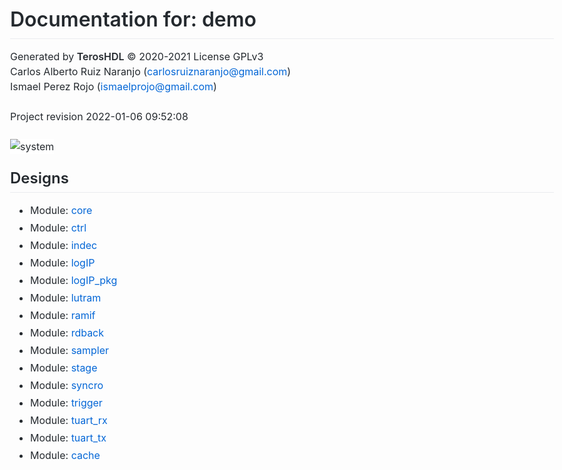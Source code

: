 
<style>
.hljs {
  color: #383a42;
  background: #fafafa;
}

.hljs-comment,
.hljs-quote {
  color: #a0a1a7;
  font-style: italic;
}

.hljs-doctag,
.hljs-keyword,
.hljs-formula {
  color: #a626a4;
}

.hljs-section,
.hljs-name,
.hljs-selector-tag,
.hljs-deletion,
.hljs-subst {
  color: #e45649;
}

.hljs-literal {
  color: #0184bb;
}

.hljs-string,
.hljs-regexp,
.hljs-addition,
.hljs-attribute,
.hljs-meta .hljs-string {
  color: #50a14f;
}

.hljs-attr,
.hljs-variable,
.hljs-template-variable,
.hljs-type,
.hljs-selector-class,
.hljs-selector-attr,
.hljs-selector-pseudo,
.hljs-number {
  color: #986801;
}

.hljs-symbol,
.hljs-bullet,
.hljs-link,
.hljs-meta,
.hljs-selector-id,
.hljs-title {
  color: #4078f2;
}

.hljs-built_in,
.hljs-title.class_,
.hljs-class .hljs-title {
  color: #c18401;
}

.hljs-emphasis {
  font-style: italic;
}

.hljs-strong {
  font-weight: bold;
}

.hljs-link {
  text-decoration: underline;
}

.markdown-body .octicon {
  display: inline-block;
  fill: currentColor;
  vertical-align: text-bottom;
}

#descriptions{
  margin-left:5.5%;
  margin-right:3%;
}

.markdown-body .anchor {
  float: left;
  line-height: 1;
  margin-left: -20px;
  padding-right: 4px;
}

.markdown-body .anchor:focus {
  outline: none;
}

.markdown-body h1 .octicon-link,
.markdown-body h2 .octicon-link,
.markdown-body h3 .octicon-link,
.markdown-body h4 .octicon-link,
.markdown-body h5 .octicon-link,
.markdown-body h6 .octicon-link {
  color: #1b1f23;
  vertical-align: middle;
  visibility: hidden;
}

.markdown-body h1:hover .anchor,
.markdown-body h2:hover .anchor,
.markdown-body h3:hover .anchor,
.markdown-body h4:hover .anchor,
.markdown-body h5:hover .anchor,
.markdown-body h6:hover .anchor {
  text-decoration: none;
}

.markdown-body h1:hover .anchor .octicon-link,
.markdown-body h2:hover .anchor .octicon-link,
.markdown-body h3:hover .anchor .octicon-link,
.markdown-body h4:hover .anchor .octicon-link,
.markdown-body h5:hover .anchor .octicon-link,
.markdown-body h6:hover .anchor .octicon-link {
  visibility: visible;
}

.markdown-body h1:hover .anchor .octicon-link:before,
.markdown-body h2:hover .anchor .octicon-link:before,
.markdown-body h3:hover .anchor .octicon-link:before,
.markdown-body h4:hover .anchor .octicon-link:before,
.markdown-body h5:hover .anchor .octicon-link:before,
.markdown-body h6:hover .anchor .octicon-link:before {
  width: 16px;
  height: 16px;
  content: ' ';
  display: inline-block;
  background-image: url("data:image/svg+xml,%3Csvg xmlns='http://www.w3.org/2000/svg' viewBox='0 0 16 16' version='1.1' width='16' height='16' aria-hidden='true'%3E%3Cpath fill-rule='evenodd' d='M4 9h1v1H4c-1.5 0-3-1.69-3-3.5S2.55 3 4 3h4c1.45 0 3 1.69 3 3.5 0 1.41-.91 2.72-2 3.25V8.59c.58-.45 1-1.27 1-2.09C10 5.22 8.98 4 8 4H4c-.98 0-2 1.22-2 2.5S3 9 4 9zm9-3h-1v1h1c1 0 2 1.22 2 2.5S13.98 12 13 12H9c-.98 0-2-1.22-2-2.5 0-.83.42-1.64 1-2.09V6.25c-1.09.53-2 1.84-2 3.25C6 11.31 7.55 13 9 13h4c1.45 0 3-1.69 3-3.5S14.5 6 13 6z'%3E%3C/path%3E%3C/svg%3E");
}.markdown-body {
  -ms-text-size-adjust: 100%;
  -webkit-text-size-adjust: 100%;
  line-height: 1.5;
  color: #24292e;
  font-family: -apple-system,BlinkMacSystemFont,Segoe UI,Helvetica,Arial,sans-serif,Apple Color Emoji,Segoe UI Emoji;
  font-size: 16px;
  line-height: 1.5;
  word-wrap: break-word;
}

.markdown-body details {
  display: block;
}

.markdown-body summary {
  display: list-item;
}

.markdown-body a {
  background-color: initial;
}

.markdown-body a:active,
.markdown-body a:hover {
  outline-width: 0;
}

.markdown-body strong {
  font-weight: inherit;
  font-weight: bolder;
}

.markdown-body h1 {
  font-size: 2em;
  margin: .67em 0;
}

.markdown-body img {
  border-style: none;
}

.markdown-body code,
.markdown-body kbd,
.markdown-body pre {
  font-family: monospace,monospace;
  font-size: 1em;
}

.markdown-body hr {
  box-sizing: initial;
  height: 0;
  overflow: visible;
}

.markdown-body input {
  font: inherit;
  margin: 0;
}

.markdown-body input {
  overflow: visible;
}

.markdown-body [type=checkbox] {
  box-sizing: border-box;
  padding: 0;
}

.markdown-body * {
  box-sizing: border-box;
}

.markdown-body input {
  font-family: inherit;
  font-size: inherit;
  line-height: inherit;
}

.markdown-body a {
  color: #0366d6;
  text-decoration: none;
}

.markdown-body a:hover {
  text-decoration: underline;
}

.markdown-body strong {
  font-weight: 600;
}

.markdown-body hr {
  height: 0;
  margin: 15px 0;
  overflow: hidden;
  background: transparent;
  border: 0;
  border-bottom: 1px solid #dfe2e5;
}

.markdown-body hr:after,
.markdown-body hr:before {
  display: table;
  content: "";
}

.markdown-body hr:after {
  clear: both;
}

.markdown-body table {
  width:100%;
  border-spacing: 0;
  border-collapse: collapse;
}

.markdown-body td,
.markdown-body th {
  padding: 0;
}

.markdown-body th {
    background-color: #ffd78c;
}

.markdown-body details summary {
  cursor: pointer;
}

.markdown-body kbd {
  display: inline-block;
  padding: 3px 5px;
  font: 11px SFMono-Regular,Consolas,Liberation Mono,Menlo,monospace;
  line-height: 10px;
  color: #444d56;
  vertical-align: middle;
  background-color: #fafbfc;
  border: 1px solid #d1d5da;
  border-radius: 3px;
  box-shadow: inset 0 -1px 0 #d1d5da;
}

.markdown-body h1,
.markdown-body h2,
.markdown-body h3,
.markdown-body h4,
.markdown-body h5,
.markdown-body h6 {
  margin-top: 0;
  margin-bottom: 0;
}

.markdown-body h1 {
  font-size: 32px;
}

.markdown-body h1,
.markdown-body h2 {
  font-weight: 600;
}

.markdown-body h2 {
  font-size: 24px;
}

.markdown-body h3 {
  font-size: 20px;
}

.markdown-body h3,
.markdown-body h4 {
  font-weight: 600;
}

.markdown-body h4 {
  font-size: 16px;
}

.markdown-body h5 {
  font-size: 14px;
}

.markdown-body h5,
.markdown-body h6 {
  font-weight: 600;
}

.markdown-body h6 {
  font-size: 12px;
}

.markdown-body p {
  margin-top: 0;
  margin-bottom: 10px;
}

.markdown-body blockquote {
  margin: 0;
}

.markdown-body ol,
.markdown-body ul {
  padding-left: 0;
  margin-top: 0;
  margin-bottom: 0;
}

.markdown-body ol ol,
.markdown-body ul ol {
  list-style-type: lower-roman;
}

.markdown-body ol ol ol,
.markdown-body ol ul ol,
.markdown-body ul ol ol,
.markdown-body ul ul ol {
  list-style-type: lower-alpha;
}

.markdown-body dd {
  margin-left: 0;
}

.markdown-body code,
.markdown-body pre {
  font-family: SFMono-Regular,Consolas,Liberation Mono,Menlo,monospace;
  font-size: 12px;
}

.markdown-body pre {
  margin-top: 0;
  margin-bottom: 0;
}

.markdown-body input::-webkit-inner-spin-button,
.markdown-body input::-webkit-outer-spin-button {
  margin: 0;
  -webkit-appearance: none;
  appearance: none;
}

.markdown-body :checked+.radio-label {
  position: relative;
  z-index: 1;
  border-color: #0366d6;
}

.markdown-body .border {
  border: 1px solid #e1e4e8!important;
}

.markdown-body .border-0 {
  border: 0!important;
}

.markdown-body .border-bottom {
  border-bottom: 1px solid #e1e4e8!important;
}

.markdown-body .rounded-1 {
  border-radius: 3px!important;
}

.markdown-body .bg-white {
  background-color: #fff!important;
}

.markdown-body .bg-gray-light {
  background-color: #fafbfc!important;
}

.markdown-body .text-gray-light {
  color: #6a737d!important;
}

.markdown-body .mb-0 {
  margin-bottom: 0!important;
}

.markdown-body .my-2 {
  margin-top: 8px!important;
  margin-bottom: 8px!important;
}

.markdown-body .pl-0 {
  padding-left: 0!important;
}

.markdown-body .py-0 {
  padding-top: 0!important;
  padding-bottom: 0!important;
}

.markdown-body .pl-1 {
  padding-left: 4px!important;
}

.markdown-body .pl-2 {
  padding-left: 8px!important;
}

.markdown-body .py-2 {
  padding-top: 8px!important;
  padding-bottom: 8px!important;
}

.markdown-body .pl-3,
.markdown-body .px-3 {
  padding-left: 16px!important;
}

.markdown-body .px-3 {
  padding-right: 16px!important;
}

.markdown-body .pl-4 {
  padding-left: 24px!important;
}

.markdown-body .pl-5 {
  padding-left: 32px!important;
}

.markdown-body .pl-6 {
  padding-left: 40px!important;
}

.markdown-body .f6 {
  font-size: 12px!important;
}

.markdown-body .lh-condensed {
  line-height: 1.25!important;
}

.markdown-body .text-bold {
  font-weight: 600!important;
}

.markdown-body .pl-c {
  color: #6a737d;
}

.markdown-body .pl-c1,
.markdown-body .pl-s .pl-v {
  color: #005cc5;
}

.markdown-body .pl-e,
.markdown-body .pl-en {
  color: #6f42c1;
}

.markdown-body .pl-s .pl-s1,
.markdown-body .pl-smi {
  color: #24292e;
}

.markdown-body .pl-ent {
  color: #22863a;
}

.markdown-body .pl-k {
  color: #d73a49;
}

.markdown-body .pl-pds,
.markdown-body .pl-s,
.markdown-body .pl-s .pl-pse .pl-s1,
.markdown-body .pl-sr,
.markdown-body .pl-sr .pl-cce,
.markdown-body .pl-sr .pl-sra,
.markdown-body .pl-sr .pl-sre {
  color: #032f62;
}

.markdown-body .pl-smw,
.markdown-body .pl-v {
  color: #e36209;
}

.markdown-body .pl-bu {
  color: #b31d28;
}

.markdown-body .pl-ii {
  color: #fafbfc;
  background-color: #b31d28;
}

.markdown-body .pl-c2 {
  color: #fafbfc;
  background-color: #d73a49;
}

.markdown-body .pl-c2:before {
  content: "^M";
}

.markdown-body .pl-sr .pl-cce {
  font-weight: 700;
  color: #22863a;
}

.markdown-body .pl-ml {
  color: #735c0f;
}

.markdown-body .pl-mh,
.markdown-body .pl-mh .pl-en,
.markdown-body .pl-ms {
  font-weight: 700;
  color: #005cc5;
}

.markdown-body .pl-mi {
  font-style: italic;
  color: #24292e;
}

.markdown-body .pl-mb {
  font-weight: 700;
  color: #24292e;
}

.markdown-body .pl-md {
  color: #b31d28;
  background-color: #ffeef0;
}

.markdown-body .pl-mi1 {
  color: #22863a;
  background-color: #f0fff4;
}

.markdown-body .pl-mc {
  color: #e36209;
  background-color: #ffebda;
}

.markdown-body .pl-mi2 {
  color: #f6f8fa;
  background-color: #005cc5;
}

.markdown-body .pl-mdr {
  font-weight: 700;
  color: #6f42c1;
}

.markdown-body .pl-ba {
  color: #586069;
}

.markdown-body .pl-sg {
  color: #959da5;
}

.markdown-body .pl-corl {
  text-decoration: underline;
  color: #032f62;
}

.markdown-body .mb-0 {
  margin-bottom: 0!important;
}

.markdown-body .my-2 {
  margin-bottom: 8px!important;
}

.markdown-body .my-2 {
  margin-top: 8px!important;
}

.markdown-body .pl-0 {
  padding-left: 0!important;
}

.markdown-body .py-0 {
  padding-top: 0!important;
  padding-bottom: 0!important;
}

.markdown-body .pl-1 {
  padding-left: 4px!important;
}

.markdown-body .pl-2 {
  padding-left: 8px!important;
}

.markdown-body .py-2 {
  padding-top: 8px!important;
  padding-bottom: 8px!important;
}

.markdown-body .pl-3 {
  padding-left: 16px!important;
}

.markdown-body .pl-4 {
  padding-left: 24px!important;
}

.markdown-body .pl-5 {
  padding-left: 32px!important;
}

.markdown-body .pl-6 {
  padding-left: 40px!important;
}

.markdown-body .pl-7 {
  padding-left: 48px!important;
}

.markdown-body .pl-8 {
  padding-left: 64px!important;
}

.markdown-body .pl-9 {
  padding-left: 80px!important;
}

.markdown-body .pl-10 {
  padding-left: 96px!important;
}

.markdown-body .pl-11 {
  padding-left: 112px!important;
}

.markdown-body .pl-12 {
  padding-left: 128px!important;
}

.markdown-body hr {
  border-bottom-color: #eee;
}

.markdown-body kbd {
  display: inline-block;
  padding: 3px 5px;
  font: 11px SFMono-Regular,Consolas,Liberation Mono,Menlo,monospace;
  line-height: 10px;
  color: #444d56;
  vertical-align: middle;
  background-color: #fafbfc;
  border: 1px solid #d1d5da;
  border-radius: 3px;
  box-shadow: inset 0 -1px 0 #d1d5da;
}

.markdown-body:after,
.markdown-body:before {
  display: table;
  content: "";
}

.markdown-body:after {
  clear: both;
}

.markdown-body>:first-child {
  margin-top: 0!important;
}

.markdown-body>:last-child {
  margin-bottom: 0!important;
}

.markdown-body a:not([href]) {
  color: inherit;
  text-decoration: none;
}

.markdown-body blockquote,
.markdown-body details,
.markdown-body dl,
.markdown-body ol,
.markdown-body p,
.markdown-body pre,
.markdown-body table,
.markdown-body ul {
  width:100%;

  margin-top: 0;
  margin-bottom: 16px;
}

.markdown-body hr {
  height: .25em;
  padding: 0;
  margin: 24px 0;
  background-color: #e1e4e8;
  border: 0;
}

.markdown-body blockquote {
  padding: 0 1em;
  color: #6a737d;
  border-left: .25em solid #dfe2e5;
}

.markdown-body blockquote>:first-child {
  margin-top: 0;
}

.markdown-body blockquote>:last-child {
  margin-bottom: 0;
}

.markdown-body h1,
.markdown-body h2,
.markdown-body h3,
.markdown-body h4,
.markdown-body h5,
.markdown-body h6 {
  margin-top: 24px;
  margin-bottom: 16px;
  font-weight: 600;
  line-height: 1.25;
}

.markdown-body h1 {
  font-size: 2em;
}

.markdown-body h1,
.markdown-body h2 {
  padding-bottom: .3em;
  border-bottom: 1px solid #eaecef;
}

.markdown-body h2 {
  font-size: 1.5em;
}

.markdown-body h3 {
  font-size: 1.25em;
}

.markdown-body h4 {
  font-size: 1em;
}

.markdown-body h5 {
  font-size: .875em;
}

.markdown-body h6 {
  font-size: .85em;
  color: #6a737d;
}

.markdown-body ol,
.markdown-body ul {
  padding-left: 2em;
}

.markdown-body ol ol,
.markdown-body ol ul,
.markdown-body ul ol,
.markdown-body ul ul {
  margin-top: 0;
  margin-bottom: 0;
}

.markdown-body li {
  word-wrap: break-all;
}

.markdown-body li>p {
  margin-top: 16px;
}

.markdown-body li+li {
  margin-top: .25em;
}

.markdown-body dl {
  padding: 0;
}

.markdown-body dl dt {
  padding: 0;
  margin-top: 16px;
  font-size: 1em;
  font-style: italic;
  font-weight: 600;
}

.markdown-body dl dd {
  padding: 0 16px;
  margin-bottom: 16px;
}

.markdown-body table {
  width: 100%;
}

.markdown-body table th {
  font-weight: 600;
}

.markdown-body table td,
.markdown-body table th {
  padding: 6px 13px;
  border: 1px solid #dfe2e5;
}

.markdown-body table tr {
  background-color: #fff;
  border-top: 1px solid #c6cbd1;
}

.markdown-body table tr:nth-child(2n) {
  background-color: #f6f8fa;
}

.markdown-body img {
  max-width: 100%;
  box-sizing: initial;
  background-color: #fff;
}

.markdown-body img[align=right] {
  padding-left: 20px;
}

.markdown-body img[align=left] {
  padding-right: 20px;
}

.markdown-body code {
  padding: .2em .4em;
  margin: 0;
  font-size: 85%;
  background-color: rgba(27,31,35,.05);
  border-radius: 3px;
}

.markdown-body pre {
  word-wrap: normal;
}

.markdown-body pre>code {
  padding: 0;
  margin: 0;
  font-size: 100%;
  word-break: normal;
  white-space: pre;
  background: transparent;
  border: 0;
}

.markdown-body .highlight {
  margin-bottom: 16px;
}

.markdown-body .highlight pre {
  margin-bottom: 0;
  word-break: normal;
}

.markdown-body .highlight pre,
.markdown-body pre {
  padding: 16px;
  overflow: auto;
  font-size: 85%;
  line-height: 1.45;
  background-color: #f6f8fa;
  border-radius: 3px;
}

.markdown-body pre code {
  display: inline;
  max-width: auto;
  padding: 0;
  margin: 0;
  overflow: visible;
  line-height: inherit;
  word-wrap: normal;
  background-color: initial;
  border: 0;
}

.markdown-body .commit-tease-sha {
  display: inline-block;
  font-family: SFMono-Regular,Consolas,Liberation Mono,Menlo,monospace;
  font-size: 90%;
  color: #444d56;
}

.markdown-body .full-commit .btn-outline:not(:disabled):hover {
  color: #005cc5;
  border-color: #005cc5;
}

.markdown-body .blob-wrapper {
  overflow-x: auto;
  overflow-y: hidden;
}

.markdown-body .blob-wrapper-embedded {
  max-height: 240px;
  overflow-y: auto;
}

.markdown-body .blob-num {
  width: 1%;
  min-width: 50px;
  padding-right: 10px;
  padding-left: 10px;
  font-family: SFMono-Regular,Consolas,Liberation Mono,Menlo,monospace;
  font-size: 12px;
  line-height: 20px;
  color: rgba(27,31,35,.3);
  text-align: right;
  white-space: nowrap;
  vertical-align: top;
  cursor: pointer;
  -webkit-user-select: none;
  -moz-user-select: none;
  -ms-user-select: none;
  user-select: none;
}

.markdown-body .blob-num:hover {
  color: rgba(27,31,35,.6);
}

.markdown-body .blob-num:before {
  content: attr(data-line-number);
}

.markdown-body .blob-code {
  position: relative;
  padding-right: 10px;
  padding-left: 10px;
  line-height: 20px;
  vertical-align: top;
}

.markdown-body .blob-code-inner {
  overflow: visible;
  font-family: SFMono-Regular,Consolas,Liberation Mono,Menlo,monospace;
  font-size: 12px;
  color: #24292e;
  word-wrap: normal;
  white-space: pre;
}

.markdown-body .pl-token.active,
.markdown-body .pl-token:hover {
  cursor: pointer;
  background: #ffea7f;
}

.markdown-body .tab-size[data-tab-size="1"] {
  -moz-tab-size: 1;
  tab-size: 1;
}

.markdown-body .tab-size[data-tab-size="2"] {
  -moz-tab-size: 2;
  tab-size: 2;
}

.markdown-body .tab-size[data-tab-size="3"] {
  -moz-tab-size: 3;
  tab-size: 3;
}

.markdown-body .tab-size[data-tab-size="4"] {
  -moz-tab-size: 4;
  tab-size: 4;
}

.markdown-body .tab-size[data-tab-size="5"] {
  -moz-tab-size: 5;
  tab-size: 5;
}

.markdown-body .tab-size[data-tab-size="6"] {
  -moz-tab-size: 6;
  tab-size: 6;
}

.markdown-body .tab-size[data-tab-size="7"] {
  -moz-tab-size: 7;
  tab-size: 7;
}

.markdown-body .tab-size[data-tab-size="8"] {
  -moz-tab-size: 8;
  tab-size: 8;
}

.markdown-body .tab-size[data-tab-size="9"] {
  -moz-tab-size: 9;
  tab-size: 9;
}

.markdown-body .tab-size[data-tab-size="10"] {
  -moz-tab-size: 10;
  tab-size: 10;
}

.markdown-body .tab-size[data-tab-size="11"] {
  -moz-tab-size: 11;
  tab-size: 11;
}

.markdown-body .tab-size[data-tab-size="12"] {
  -moz-tab-size: 12;
  tab-size: 12;
}

.markdown-body .task-list-item {
  list-style-type: none;
}

.markdown-body .task-list-item+.task-list-item {
  margin-top: 3px;
}

.markdown-body .task-list-item input {
  margin: 0 .2em .25em -1.6em;
  vertical-align: middle;
}
.markdown-body .description {
  margin: 0 .2em .25em -1.6em;
  vertical-align: middle;
}

</style>
  <head>
    <meta charset="utf-8">
    <meta name="viewport" content="width=device-width, initial-scale=1, minimal-ui">
    <title>TerosHDL</title>
  <style>
    body {
      box-sizing: border-box;
      min-width: 200px;
      max-width: 1080px;
      margin: 0 auto;
      padding: 45px;
    }
  </style>
  </head>
  <body>
  <article class="markdown-body">

# Documentation for: demo

Generated by **TerosHDL** © 2020-2021 License GPLv3<br>Carlos Alberto Ruiz Naranjo (carlosruiznaranjo@gmail.com)<br>Ismael Perez Rojo (ismaelprojo@gmail.com)<br><br>Project revision 2022-01-06 09:52:08<br><br>
![system](./doc_internal/dependency_graph.svg "System")
## Designs

- Module: [core ](./doc_internal/core.md)
- Module: [ctrl ](./doc_internal/ctrl.md)
- Module: [indec ](./doc_internal/indec.md)
- Module: [logIP ](./doc_internal/logIP.md)
- Module: [logIP_pkg ](./doc_internal/logIP_pkg.md)
- Module: [lutram ](./doc_internal/lutram.md)
- Module: [ramif ](./doc_internal/ramif.md)
- Module: [rdback ](./doc_internal/rdback.md)
- Module: [sampler ](./doc_internal/sampler.md)
- Module: [stage ](./doc_internal/stage.md)
- Module: [syncro ](./doc_internal/syncro.md)
- Module: [trigger ](./doc_internal/trigger.md)
- Module: [tuart_rx ](./doc_internal/tuart_rx.md)
- Module: [tuart_tx ](./doc_internal/tuart_tx.md)
- Module: [cache ](./doc_internal/cache.md)




